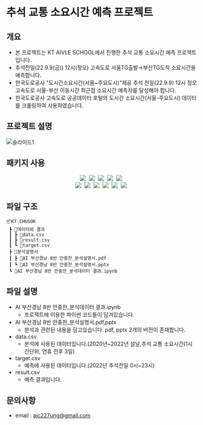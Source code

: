 # 추석 교통 소요시간 예측 프로젝트

## 개요
* 본 프로젝트는 KT AIVLE SCHOOL에서 진행한 추석 교통 소요시간 예측 프로젝트입니다.
* 추석전일(22.9.9(금)) 12시(정오) 고속도로 서울TG출발→부산TG도착 소요시간을 예측합니다.
* 한국도로공사 "도시간소요시간(서울~주요도시)"제공 추석 전일(22.9.9) 12시 정오 고속도로 서울-부산 이동시간 최근접 소요시간 예측차를 달성해야 합니다.
* 한국도로공사 고속도로 공공데이터 포털의 도시간 소요시간(서울-주요도시) 데이터를 크롤링하여 사용하였습니다.

## 프로젝트 설명
![슬라이드1](https://user-images.githubusercontent.com/89781598/189177745-1398606b-21fc-45e7-a9e5-48873aff5a6e.JPG)


## 패키지 사용

<p align="center">
  <img src="https://img.shields.io/badge/pandas-150458?style=flat-square&logo=pandas&logoColor=white"/></a>&nbsp
  <img src="https://img.shields.io/badge/NumPy-013243?style=flat-square&logo=NumPy&logoColor=white"/></a>&nbsp
  <img src="https://img.shields.io/badge/SciPy-8CAAE6?style=flat-square&logo=SciPy&logoColor=white"/></a>&nbsp
  <img src="https://img.shields.io/badge/scikit-learn-F7931E?style=flat-square&logo=scikit-learn&logoColor=white"/></a>&nbsp
  <img src="https://img.shields.io/badge/JSON-000000?style=flat-square&logo=JSON&logoColor=white"/></a>&nbsp
  <br>
    <img src="https://img.shields.io/badge/-statsmodel-green"/></a>&nbsp
    <img src="https://img.shields.io/badge/%20-request-black"/></a>&nbsp
    <img src="https://img.shields.io/badge/-math-black"/></a>&nbsp
    <img src="https://img.shields.io/badge/-itertools-black"/></a>&nbsp
    <img src="https://img.shields.io/badge/-catboost-yellow"/></a>&nbsp
    <img src="https://img.shields.io/badge/-byes_opt-blueviolet"/></a>&nbsp
    
</p>

## 파일 구조
```
📦KT.CHUSOK
 ┣ 📂데이터와 결과
 ┃ ┣ 📜data.csv
 ┃ ┣ 📜result.csv
 ┃ ┗ 📜target.csv
 ┣ 📂분석설명서
 ┃ ┣ 📜AI 부산경남 8반 안중찬_분석설명서.pdf
 ┃ ┗ 📜AI 부산경남 8반 안중찬_분석설명서.pptx
 ┗ 📜AI 부산경남 8반 안중찬_분석데이터 결과.ipynb
```

## 파일 설명
- AI 부산경남 8반 안중찬_분석데이터 결과.ipynb
    - 프로젝트에 이용한 파이썬 코드들이 담겨있습니다.
- AI 부산경남 8반 안중찬_분석설명서.pdf,pptx
    - 분석과 관련된 내용을 담고있습니다. pdf, pptx 2개의 버전이 존재합니다.
- data.csv
    - 분석에 사용된 데이터입니다.(2020년~2022년 설날,추석 교통 소요시간(1시간단위, 연휴 전후 3일)
- target.csv
    - 예측에 사용된 데이터입니다.(2022년 추석전일 0시~23시)
- result.csv
    - 예측 결과입니다.

## 문의사항
* email : ajc227ung@gmail.com

